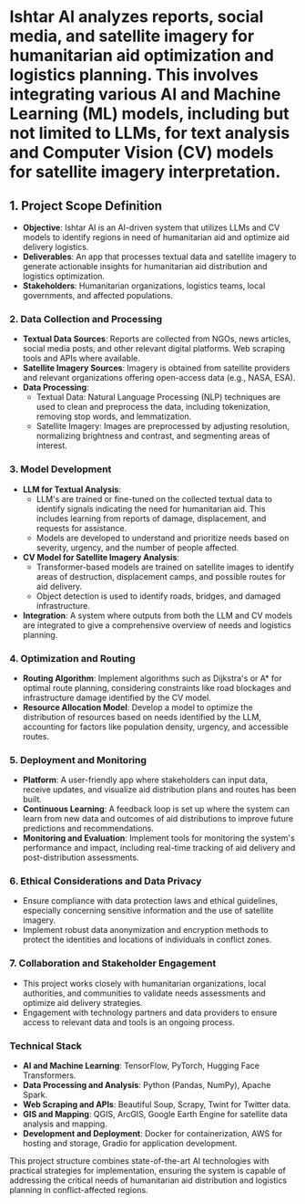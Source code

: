 # Ishtar AI analyzes reports, social media, and satellite imagery for humanitarian aid optimization and logistics planning. This involves integrating various AI and Machine Learning (ML) models, including but not limited to LLMs, for text analysis and Computer Vision (CV) models for satellite imagery interpretation.

## 1. Project Scope Definition

- **Objective**: Ishtar AI is an AI-driven system that utilizes LLMs and CV models to identify regions in need of humanitarian aid and optimize aid delivery logistics.
- **Deliverables**: An app that processes textual data and satellite imagery to generate actionable insights for humanitarian aid distribution and logistics optimization.
- **Stakeholders**: Humanitarian organizations, logistics teams, local governments, and affected populations.

### 2. Data Collection and Processing

- **Textual Data Sources**: Reports are collected from NGOs, news articles, social media posts, and other relevant digital platforms. Web scraping tools and APIs where available.
- **Satellite Imagery Sources**: Imagery is obtained from satellite providers and relevant organizations offering open-access data (e.g., NASA, ESA).
- **Data Processing**:
  - Textual Data: Natural Language Processing (NLP) techniques are used to clean and preprocess the data, including tokenization, removing stop words, and lemmatization.
  - Satellite Imagery: Images are preprocessed by adjusting resolution, normalizing brightness and contrast, and segmenting areas of interest.

### 3. Model Development

- **LLM for Textual Analysis**:
  - LLM's are trained or fine-tuned on the collected textual data to identify signals indicating the need for humanitarian aid. This includes learning from reports of damage, displacement, and requests for assistance.
  - Models are developed to understand and prioritize needs based on severity, urgency, and the number of people affected.
- **CV Model for Satellite Imagery Analysis**:
  - Transformer-based models are trained on satellite images to identify areas of destruction, displacement camps, and possible routes for aid delivery.
  - Object detection is used to identify roads, bridges, and damaged infrastructure.
- **Integration**: A system where outputs from both the LLM and CV models are integrated to give a comprehensive overview of needs and logistics planning.

### 4. Optimization and Routing

- **Routing Algorithm**: Implement algorithms such as Dijkstra's or A* for optimal route planning, considering constraints like road blockages and infrastructure damage identified by the CV model.
- **Resource Allocation Model**: Develop a model to optimize the distribution of resources based on needs identified by the LLM, accounting for factors like population density, urgency, and accessible routes.

### 5. Deployment and Monitoring

- **Platform**: A user-friendly app where stakeholders can input data, receive updates, and visualize aid distribution plans and routes has been built.
- **Continuous Learning**: A feedback loop is set up where the system can learn from new data and outcomes of aid distributions to improve future predictions and recommendations.
- **Monitoring and Evaluation**: Implement tools for monitoring the system's performance and impact, including real-time tracking of aid delivery and post-distribution assessments.

### 6. Ethical Considerations and Data Privacy

- Ensure compliance with data protection laws and ethical guidelines, especially concerning sensitive information and the use of satellite imagery.
- Implement robust data anonymization and encryption methods to protect the identities and locations of individuals in conflict zones.

### 7. Collaboration and Stakeholder Engagement

- This project works closely with humanitarian organizations, local authorities, and communities to validate needs assessments and optimize aid delivery strategies.
- Engagement with technology partners and data providers to ensure access to relevant data and tools is an ongoing process.

### Technical Stack

- **AI and Machine Learning**: TensorFlow, PyTorch, Hugging Face Transformers.
- **Data Processing and Analysis**: Python (Pandas, NumPy), Apache Spark.
- **Web Scraping and APIs**: Beautiful Soup, Scrapy, Twint for Twitter data.
- **GIS and Mapping**: QGIS, ArcGIS, Google Earth Engine for satellite data analysis and mapping.
- **Development and Deployment**: Docker for containerization, AWS for hosting and storage, Gradio for application development.

This project structure combines state-of-the-art AI technologies with practical strategies for implementation, ensuring the system is capable of addressing the critical needs of humanitarian aid distribution and logistics planning in conflict-affected regions.

